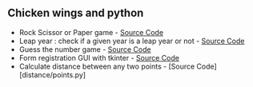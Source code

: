 ## Chicken wings and python

* Rock Scissor or Paper game - [Source Code](rock_scissor_paper/rock_scissor_paper.py)
* Leap year : check if a given year is a leap year or not - [Source Code](LeapYear/leapYear.py)
* Guess the number game - [Source Code](guess_the_number/guessTheNumber.py)
* Form registration GUI with tkinter - [Source Code](form_registration_GUI/first_GUI.py)
* Calculate distance between any two points - [Source Code][distance/points.py]

